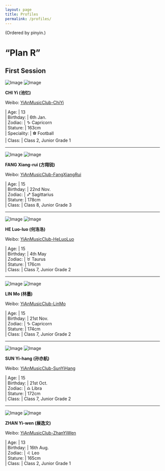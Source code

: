 ```yaml
---
layout: page
title: Profiles
permalink: /profiles/
---
```


(Ordered by pinyin.)

# “Plan R”

## First Session

![Image](http://ww2.sinaimg.cn/small/006G0KuMjw8fcl8mgvu72j30yi0yiwhd.jpg) ![Image](http://wx4.sinaimg.cn/small/006G0KuMly8fe4z3gzda6j30yi0yimyp.jpg)

**CHI Yi (池忆)**

Weibo: [YiAnMusicClub-ChiYi](http://weibo.com/u/6117581836)

| Age:          | 13  
| Birthday:     | 6th Jan.  
| Zodiac:       | ♑ Capricorn  
| Stature:      | 163cm  
| Speciality:   | ⚽ Football  
| Class:        | Class 2, Junior Grade 1

---

![Image](http://ww4.sinaimg.cn/small/006G0KNGjw8fcnjpzkzq3j30yi0y2acn.jpg) ![Image](http://wx2.sinaimg.cn/small/006G0KNGly8fe4ykvrzj9j30ku0kdjs1.jpg)

**FANG Xiang-rui (方翔锐)**

Weibo: [YiAnMusicClub-FangXiangRui](http://weibo.com/u/6117583008)

| Age:          | 15  
| Birthday:     | 22nd Nov.  
| Zodiac:       | ♐ Sagittarius  
| Stature:      | 178cm  
| Class:        | Class 8, Junior Grade 3

---

![Image](http://ww4.sinaimg.cn/small/006G0Hz8jw8fchrt2fiawj30yi0yggoi.jpg) ![Image](http://wx3.sinaimg.cn/small/006G0Hz8ly8fe4yniiw45j30ku0kqaap.jpg)

**HE Luo-luo (何洛洛)**

Weibo: [YiAnMusicClub-HeLuoLuo](http://weibo.com/u/6117570574)

| Age:          | 15  
| Birthday:     | 4th May  
| Zodiac:       | ♉ Taurus  
| Stature:      | 176cm  
| Class:        | Class 7, Junior Grade 2

---

![Image](http://ww1.sinaimg.cn/small/006FnQZYjw8fcixg5cdudj30yi0y9ju2.jpg) ![Image](http://wx2.sinaimg.cn/small/006FnQZYly8fe4z2ng9ycj30yi0yk409.jpg)

**LIN Mo (林墨)**

Weibo: [YiAnMusicClub-LinMo](http://weibo.com/u/6108312042)

| Age:          | 15  
| Birthday:     | 21st Nov.  
| Zodiac:       | ♑ Capricorn  
| Stature:      | 174cm  
| Class:        | Class 7, Junior Grade 2

---

![Image](http://ww2.sinaimg.cn/small/006FnS5mjw8fck3172adpj30yi0yitbb.jpg) ![Image](http://wx2.sinaimg.cn/small/006FnS5mly8fe4yfuy3qcj30ku0lh751.jpg)

**SUN Yi-hang (孙亦航)**

Weibo: [YiAnMusicClub-SunYiHang](http://weibo.com/u/6108316220)

| Age:          | 15  
| Birthday:     | 21st Oct.  
| Zodiac:       | ♎ Libra  
| Stature:      | 172cm  
| Class:        | Class 7, Junior Grade 2

---

![Image](http://ww2.sinaimg.cn/small/006FmVn8jw8fcme7o94l8j30yi0yetbl.jpg) ![Image](http://wx4.sinaimg.cn/small/006FmVn8ly8fe4ygwgdmoj30ku0kvwf7.jpg)

**ZHAN Yi-wen (展逸文)**

Weibo: [YiAnMusicClub-ZhanYiWen](http://weibo.com/u/6108090526)

| Age:          | 13  
| Birthday:     | 16th Aug.  
| Zodiac:       | ♌ Leo  
| Stature:      | 165cm  
| Class:        | Class 2, Junior Grade 1
